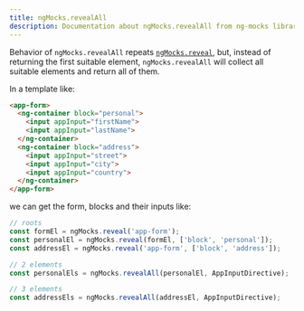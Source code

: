 ```yaml
---
title: ngMocks.revealAll
description: Documentation about ngMocks.revealAll from ng-mocks library
---
```


Behavior of `ngMocks.revealAll` repeats [`ngMocks.reveal`](./reveal.md),
but, instead of returning the first suitable element,
`ngMocks.revealAll` will collect all suitable elements and return all of them.

In a template like:

```html
<app-form>
  <ng-container block="personal">
    <input appInput="firstName">
    <input appInput="lastName">
  </ng-container>
  <ng-container block="address">
    <input appInput="street">
    <input appInput="city">
    <input appInput="country">
  </ng-container>
</app-form>
```

we can get the form, blocks and their inputs like:

```ts
// roots
const formEl = ngMocks.reveal('app-form');
const personalEl = ngMocks.reveal(formEl, ['block', 'personal']);
const addressEl = ngMocks.reveal('app-form', ['block', 'address']);

// 2 elements
const personalEls = ngMocks.revealAll(personalEl, AppInputDirective);

// 3 elements
const addressEls = ngMocks.revealAll(addressEl, AppInputDirective);
```
